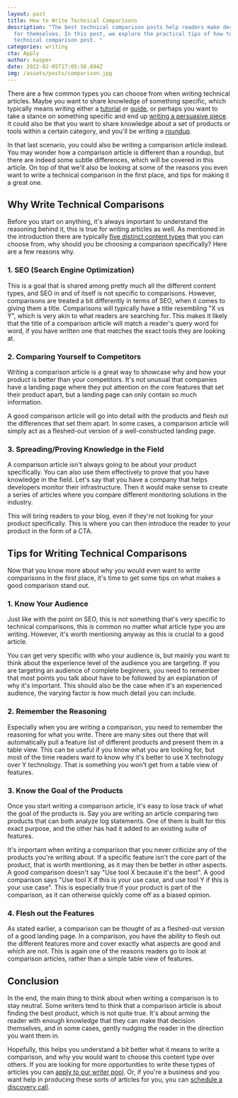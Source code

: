 ```yaml
---
layout: post
title: How to Write Technical Comparisons
description: "The best technical comparison posts help readers make decisions
  for themselves. In this post, we explore the practical tips of how to write a
  technical comparison post. "
categories: writing
cta: Apply
author: kasper
date: 2022-02-05T17:05:56.694Z
img: /assets/posts/comparison.jpg
---
```

There are a few common types you can choose from when writing technical articles. Maybe you want to share knowledge of something specific, which typically means writing either a [tutorial](https://draft.dev/learn/technical-tutorials) or [guide](https://draft.dev/learn/how-to-write-technical-guides), or perhaps you want to take a stance on something specific and end up [writing a persuasive piece](https://draft.dev/learn/how-to-write-persuasive-technical-content). It could also be that you want to share knowledge about a set of products or tools within a certain category, and you'll be writing a [roundup](https://draft.dev/learn/writing-technical-roundups).

In that last scenario, you could also be writing a comparison article instead. You may wonder how a comparison article is different than a roundup, but there are indeed some subtle differences, which will be covered in this article. On top of that we'll also be looking at some of the reasons you even want to write a technical comparison in the first place, and tips for making it a great one.

## Why Write Technical Comparisons

Before you start on anything, it's always important to understand the reasoning behind it, this is true for writing articles as well. As mentioned in the introduction there are typically [five distinct content types](https://draft.dev/learn/content-types-and-deliverables-what-are-they) that you can choose from, why should you be choosing a comparison specifically? Here are a few reasons why.

### 1. SEO (Search Engine Optimization)

This is a goal that is shared among pretty much all the different content types, and SEO in and of itself is not specific to comparisons. However, comparisons are treated a bit differently in terms of SEO, when it comes to giving them a title. Comparisons will typically have a title resembling "X vs Y", which is very akin to what readers are searching for. This makes it likely that the title of a comparison article will match a reader's query word for word, if you have written one that matches the exact tools they are looking at.

### 2. Comparing Yourself to Competitors

Writing a comparison article is a great way to showcase why and how your product is better than your competitors. It's not unusual that companies have a landing page where they put attention on the core features that set their product apart, but a landing page can only contain so much information.

A good comparison article will go into detail with the products and flesh out the differences that set them apart. In some cases, a comparison article will simply act as a fleshed-out version of a well-constructed landing page.

### 3. Spreading/Proving Knowledge in the Field

A comparison article isn't always going to be about your product specifically. You can also use them effectively to prove that you have knowledge in the field. Let's say that you have a company that helps developers monitor their infrastructure. Then it would make sense to create a series of articles where you compare different monitoring solutions in the industry.

This will bring readers to your blog, even if they're not looking for your product specifically. This is where you can then introduce the reader to your product in the form of a CTA.

## Tips for Writing Technical Comparisons

Now that you know more about why you would even want to write comparisons in the first place, it's time to get some tips on what makes a good comparison stand out.

### 1. Know Your Audience

Just like with the point on SEO, this is not something that's very specific to technical comparisons, this is common no matter what article type you are writing. However, it's worth mentioning anyway as this is crucial to a good article.

You can get very specific with who your audience is, but mainly you want to think about the experience level of the audience you are targeting. If you are targeting an audience of complete beginners, you need to remember that most points you talk about have to be followed by an explanation of why it's important. This should also be the case when it's an experienced audience, the varying factor is how much detail you can include.

### 2. Remember the Reasoning

Especially when you are writing a comparison, you need to remember the reasoning for what you write. There are many sites out there that will automatically pull a feature list of different products and present them in a table view. This can be useful if you know what you are looking for, but most of the time readers want to know why it's better to use X technology over Y technology. That is something you won't get from a table view of features.

### 3. Know the Goal of the Products

Once you start writing a comparison article, it's easy to lose track of what the goal of the products is. Say you are writing an article comparing two products that can both analyze log statements. One of them is built for this exact purpose, and the other has had it added to an existing suite of features.

It's important when writing a comparison that you never criticize any of the products you're writing about. If a specific feature isn't the core part of the product, that is worth mentioning, as it may then be better in other aspects. A good comparison doesn't say "Use tool X because it's the best". A good comparison says "Use tool X if this is your use case, and use tool Y if this is your use case". This is especially true if your product is part of the comparison, as it can otherwise quickly come off as a biased opinion.

### 4. Flesh out the Features

As stated earlier, a comparison can be thought of as a fleshed-out version of a good landing page. In a comparison, you have the ability to flesh out the different features more and cover exactly what aspects are good and which are not. This is again one of the reasons readers go to look at comparison articles, rather than a simple table view of features.

## Conclusion

In the end, the main thing to think about when writing a comparison is to stay neutral. Some writers tend to think that a comparison article is about finding the best product, which is not quite true. It's about arming the reader with enough knowledge that they can make that decision themselves, and in some cases, gently nudging the reader in the direction you want them in.

Hopefully, this helps you understand a bit better what it means to write a comparison, and why you would want to choose this content type over others. If you are looking for more opportunities to write these types of articles you can [apply to our writer pool](https://draft.dev/write). Or, if you're a business and you want help in producing these sorts of articles for you, you can [schedule a discovery call](https://draft.dev/call).